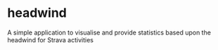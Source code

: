 # headwind
A simple application to visualise and provide statistics based upon the headwind for Strava activities
